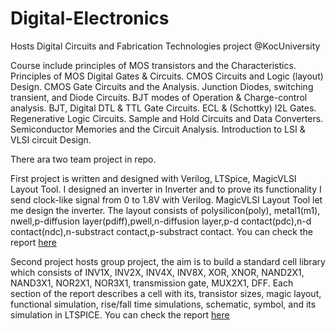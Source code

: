# Digital-Electronics

Hosts Digital Circuits and Fabrication Technologies project @KocUniversity

Course include principles of MOS transistors and the Characteristics. Principles of MOS Digital Gates & Circuits. CMOS Circuits and Logic (layout) Design. CMOS Gate Circuits and the Analysis. Junction Diodes, switching transient, and Diode Circuits. BJT modes of Operation & Charge-control analysis. BJT, Digital DTL & TTL Gate Circuits. ECL & (Schottky) I2L Gates. Regenerative Logic Circuits. Sample and Hold Circuits and Data Converters. Semiconductor Memories and the Circuit Analysis. Introduction to LSI & VLSI circuit Design.

There ara two team project in repo.

First project is written and designed with Verilog, LTSpice, MagicVLSI Layout Tool. I designed an inverter in Inverter and to prove its functionality I send clock-like signal from 0 to 1.8V with Verilog. MagicVLSI Layout Tool let me design the inverter. The layout consists of polysilicon(poly), metal1(m1), nwell,p-diffusion layer(pdiff),pwell,n-diffusion layer,p-d contact(pdc),n-d contact(ndc),n-substract contact,p-substract contact. You can check the report [here](https://github.com/kcenan/Digital-Electronics/blob/master/Inverter%20Project%201/Elec311_hw1_kcenan.pdf)

Second project hosts group project, the aim is to build a standard cell library which consists of INV1X, INV2X, INV4X, INV8X, XOR, XNOR, NAND2X1, NAND3X1, NOR2X1, NOR3X1, transmission gate, MUX2X1, DFF. Each section of the report describes a cell with its, transistor sizes, magic layout, functional simulation, rise/fall time simulations, schematic, symbol, and its simulation in LTSPICE. You can check the report [here](https://github.com/kcenan/Digital-Electronics/blob/master/Standart%20Library%20Project%202/Elec311_Standard_Library_report.pdf)